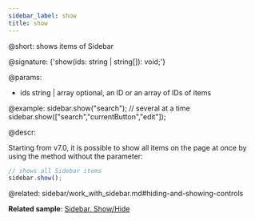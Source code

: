 ```yaml
---
sidebar_label: show
title: show
---          
```


@short: shows items of Sidebar

@signature: {'show(ids: string | string[]): void;'}

@params:
- ids 		string | array		optional, an ID or an array of IDs of items

@example:
sidebar.show("search");
// several at a time
sidebar.show(["search","currentButton","edit"]);



@descr:

Starting from v7.0, it is possible to show all items on the page at once by using the method without the parameter:

~~~js
// shows all Sidebar items
sidebar.show();
~~~

@related: sidebar/work_with_sidebar.md#hiding-and-showing-controls

**Related sample**: [Sidebar. Show/Hide](https://snippet.dhtmlx.com/5hsowdoy)




